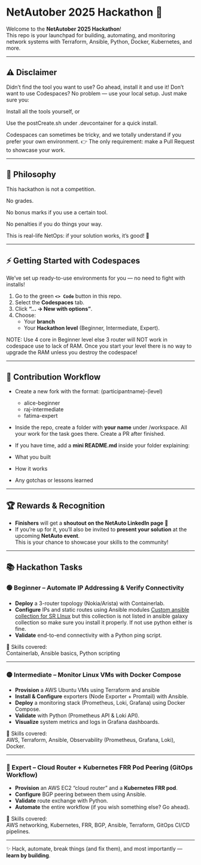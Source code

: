 # NetAutober 2025 Hackathon 🚀

Welcome to the **NetAutober 2025 Hackathon**!  
This repo is your launchpad for building, automating, and monitoring network systems with Terraform, Ansible, Python, Docker, Kubernetes, and more.  

---
## ⚠️ Disclaimer

Didn’t find the tool you want to use? Go ahead, install it and use it!
Don’t want to use Codespaces? No problem — use your local setup. Just make sure you:

Install all the tools yourself, or

Use the postCreate.sh under .devcontainer for a quick install.

Codespaces can sometimes be tricky, and we totally understand if you prefer your own environment.
👉 The only requirement: make a Pull Request to showcase your work.

---

## 🎯 Philosophy

This hackathon is not a competition.

No grades.

No bonus marks if you use a certain tool.

No penalties if you do things your way.

This is real-life NetOps: if your solution works, it’s good! 🎉

---

## ⚡ Getting Started with Codespaces

We’ve set up ready-to-use environments for you — no need to fight with installs!

1. Go to the green **`<> Code`** button in this repo.  
2. Select the **Codespaces** tab.  
3. Click **“… → New with options”**.  
4. Choose:  
   - Your **branch**  
   - Your **Hackathon level** (Beginner, Intermediate, Expert).
  
NOTE: Use 4 core in Beginner level else 3 router will NOT work in codespace use to lack of RAM. Once you start your level there is no way to upgrade the RAM unless you destroy the codespace!

---

## 📝 Contribution Workflow

- Create a new fork with the format: (participantname)-(level)

    - alice-beginner
    - raj-intermediate
    - fatima-expert

- Inside the repo, create a folder with **your name** under /workspace. All your work for the task goes there. Create a PR after finished.

- If you have time, add a **mini README.md** inside your folder explaining:  
- What you built  
- How it works  
- Any gotchas or lessons learned  

---

## 🏆 Rewards & Recognition

- **Finishers** will get a **shoutout on the NetAuto LinkedIn page** 🎉  
- If you’re up for it, you’ll also be invited to **present your solution** at the upcoming **NetAuto event**.  
This is your chance to showcase your skills to the community!  

---

## 📚 Hackathon Tasks

### 🟢 Beginner – Automate IP Addressing & Verify Connectivity

- **Deploy** a 3-router topology (Nokia/Arista) with Containerlab.  
- **Configure** IPs and static routes using Ansible modules [Custom ansible collection for SR LInux](https://github.com/NetOpsChic/srlinux-ansible-collection#) but this collection is not listed in ansible galaxy collection so make sure you install it properly. If not use python either is fine.
- **Validate** end-to-end connectivity with a Python ping script.  

🔑 Skills covered:  
Containerlab, Ansible basics, Python scripting

---

### 🟡 Intermediate – Monitor Linux VMs with Docker Compose

- **Provision** a AWS Ubuntu VMs using Terraform and ansible 
- **Install & Configure** exporters (Node Exporter + Promtail) with Ansible.  
- **Deploy** a monitoring stack (Prometheus, Loki, Grafana) using Docker Compose.  
- **Validate** with Python (Prometheus API & Loki API).  
- **Visualize** system metrics and logs in Grafana dashboards.  

🔑 Skills covered:  
AWS, Terraform, Ansible, Observability (Prometheus, Grafana, Loki), Docker.  

---

### 🔴 Expert – Cloud Router + Kubernetes FRR Pod Peering (GitOps Workflow)

- **Provision** an AWS EC2 “cloud router” and a **Kubernetes FRR pod**.  
- **Configure** BGP peering between them using Ansible.  
- **Validate** route exchange with Python.  
- **Automate** the entire workflow (if you wish something else? Go ahead).  

🔑 Skills covered:  
AWS networking, Kubernetes, FRR, BGP, Ansible, Terraform, GitOps CI/CD pipelines.  

---

✨ Hack, automate, break things (and fix them), and most importantly — **learn by building**.  
